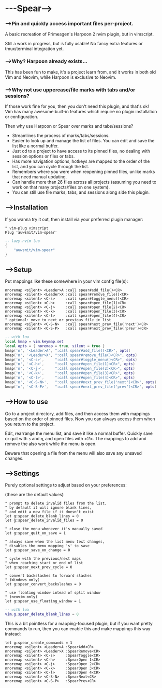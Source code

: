 # ---Spear-->

### ⟶Pin and quickly access important files per-project.

A basic recreation of Primeagen's Harpoon 2 nvim plugin, but in vimscript.

Still a work in progress, but is fully usable! No fancy extra features or
tmux/terminal integration yet.

### ⟶Why? Harpoon already exists...

This has been fun to make, it's a project learn from, and it works in both
old Vim and Neovim, while Harpoon is exclusive to Neovim.

### ⟶Why not use uppercase/file marks with tabs and/or sessions?

If those work fine for you, then you don't need this plugin, and that's ok! Vim
has many awesome built-in features which require no plugin installation or
configuration.

Then why use Harpoon or Spear over marks and tabs/sessions?

- Streamlines the process of marks/tabs/sessions.
- Easier to look up and manage the list of files. You can edit and save the list like a normal buffer.
- Just cd to a project to have access to its pinned files, no dealing with session options or files or tabs.
- Has more navigation options, hotkeys are mapped to the order of the list, and you can cycle through the list.
- Remembers where you were when reopening pinned files, unlike marks that need manual updating.
- Can handle more than 26 files across all projects (assuming you need to work on that many projects/files on one system).
- You can still use file marks, tabs, and sessions along side this plugin.

## ⟶Installation

If you wanna try it out, then install via your preferred plugin
manager:

```vim
" vim-plug vimscript
Plug 'auwsmit/vim-spear'
```

```lua
-- lazy.nvim lua
{
    "auwsmit/vim-spear"
}
```

## ⟶Setup

Put mappings like these somewhere in your vim config file(s):

```vim
nnoremap <silent> <Leader>A :call spear#add_file()<CR>
nnoremap <silent> <Leader>X :call spear#remove_file()<CR>
nnoremap <silent> <C-s>     :call spear#toggle_menu()<CR>
nnoremap <silent> <C-h>     :call spear#open_file(1)<CR>
nnoremap <silent> <C-j>     :call spear#open_file(2)<CR>
nnoremap <silent> <C-k>     :call spear#open_file(3)<CR>
nnoremap <silent> <C-l>     :call spear#open_file(4)<CR>
" optional: move to next or previous file in list
nnoremap <silent> <C-S-N>   :call spear#next_prev_file('next')<CR>
nnoremap <silent> <C-S-P>   :call spear#next_prev_file('prev')<CR>
```

```lua
-- with lua
local kmap = vim.keymap.set
local opts = { noremap = true, silent = true }
kmap('n', '<Leader>A', ":call spear#add_file()<CR>", opts)
kmap('n', '<Leader>X', ":call spear#remove_file()<CR>", opts)
kmap('n', '<C-s>',     ":call spear#toggle_menu()<CR>", opts)
kmap('n', '<C-h>',     ":call spear#open_file(1)<CR>", opts)
kmap('n', '<C-j>',     ":call spear#open_file(2)<CR>", opts)
kmap('n', '<C-k>',     ":call spear#open_file(3)<CR>", opts)
kmap('n', '<C-l>',     ":call spear#open_file(4)<CR>", opts)
kmap('n', '<C-S-N>',   ":call spear#next_prev_file('next')<CR>", opts)
kmap('n', '<C-S-P>',   ":call spear#next_prev_file('prev')<CR>", opts)
```

## ⟶How to use

Go to a project directory, add files, and then access them with mappings based
on the order of pinned files. Now you can always access them when you return to the
project.

Edit, rearrange the menu list, and save it like a normal buffer. Quickly save
or quit with `s` and `q`, and open files with `<CR>`. The mappings to add and
remove the also work while the menu is open.

Beware that opening a file from the menu will also save any unsaved changes.

## ⟶Settings

Purely optional settings to adjust based on your preferences:

(these are the default values)

```vim
" prompt to delete invalid files from the list.
" by default it will ignore blank lines,
" and edit a new file if it doesn't exist
let g:spear_delete_blank_lines = 0
let g:spear_delete_invalid_files = 0

" close the menu whenever it's manually saved
let g:spear_quit_on_save = 1

" always save when the list menu text changes,
" disables the menu mapping 's' to save
let g:spear_save_on_change = 0

" cycle with the previous/next maps
" when reaching start or end of list
let g:spear_next_prev_cycle = 0

" convert backslashes to forward slashes
" (Windows only)
let g:spear_convert_backslashes = 0

" use floating window intead of split window
" (neovim only)
let g:spear_use_floating_window = 1
```

```lua
-- with lua
vim.g.spear_delete_blank_lines = 0
```

This is a bit pointless for a mapping-focused plugin, but if you want pretty
commands to run, then you can enable this and make mappings this way instead:

```vim
let g:spear_create_commands = 1
nnoremap <silent> <Leader>A :SpearAdd<CR>
nnoremap <silent> <Leader>X :SpearRemove<CR>
nnoremap <silent> <C-s>     :SpearToggle<CR>
nnoremap <silent> <C-h>     :SpearOpen 1<CR>
nnoremap <silent> <C-j>     :SpearOpen 2<CR>
nnoremap <silent> <C-k>     :SpearOpen 3<CR>
nnoremap <silent> <C-l>     :SpearOpen 4<CR>
nnoremap <silent> <C-S-N>   :SpearNext<CR>
nnoremap <silent> <C-S-P>   :SpearPrev<CR>
```
